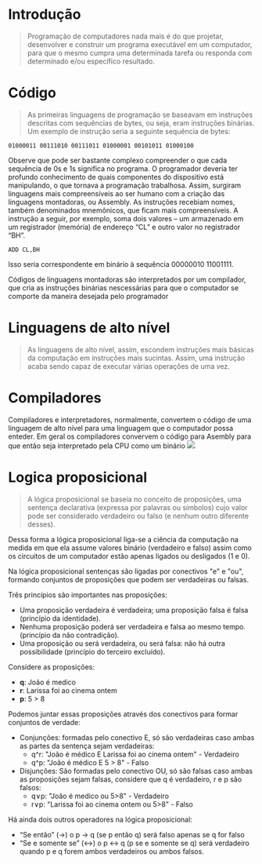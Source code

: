 # Introdução

> Programação de computadores nada mais é do que projetar, desenvolver e construir um programa executável em um computador, para que o mesmo cumpra uma determinada tarefa ou responda com determinado e/ou específico resultado.

# Código

> As primeiras linguagens de programação se baseavam em instruções descritas com sequências de bytes, ou seja, eram instruções binárias. Um exemplo de instrução seria a seguinte sequência de bytes:

```
01000011 00111010 00111011 01000001 00101011 01000100
```

Observe que pode ser bastante complexo compreender o que cada sequência de 0s e 1s significa no programa. O programador deveria ter profundo conhecimento de quais componentes do dispositivo está manipulando, o que tornava a programação trabalhosa. Assim, surgiram linguagens mais compreensíveis ao ser humano com a criação das linguagens montadoras, ou Assembly. As instruções recebiam nomes, também denominados mnemônicos, que ficam mais compreensíveis. A instrução a seguir, por exemplo, soma dois valores – um armazenado em um registrador (memória) de endereço “CL” e outro valor no registrador “BH”.

```asembly
ADD CL,BH
```

Isso seria correspondente em binário à sequência 00000010 11001111.

Códigos de linguagens montadoras são interpretados por um compilador, que cria as instruções binárias nescessárias para que o computador se comporte da maneira desejada pelo programador

# Linguagens de alto nível

> As linguagens de alto nível, assim, escondem instruções mais básicas da computação em instruções mais sucintas. Assim, uma instrução acaba sendo capaz de executar várias operações de uma vez.

# Compiladores

Compiladores e interpretadores, normalmente, convertem o código de uma linguagem de alto nível para uma linguagem que o computador possa enteder. Em geral os compiladores convervem o código para Asembly para que então seja interpretado pela CPU como um binário
![](https://learn-us-east-1-prod-fleet02-xythos.content.blackboardcdn.com/638e5f8fa10ff/33945158?X-Blackboard-S3-Bucket=learn-us-east-1-prod-fleet01-xythos&X-Blackboard-Expiration=1676473200000&X-Blackboard-Signature=9IOF733M1T8tSr6H28T6n3kK1VVHXI27h9CBYZkhehs%3D&X-Blackboard-Client-Id=306527&X-Blackboard-S3-Region=us-east-1&response-cache-control=private%2C%20max-age%3D21600&response-content-disposition=inline%3B%20filename%2A%3DUTF-8%27%27esquema01.png&response-content-type=image%2Fpng&X-Amz-Security-Token=IQoJb3JpZ2luX2VjEJL%2F%2F%2F%2F%2F%2F%2F%2F%2F%2FwEaCXVzLWVhc3QtMSJHMEUCIQCbQrDpJYArfieyVBpqZSYlUylqWa7WUaE3REqR23dGBQIgDlr2qZqJdH3EOUqzLJ4Qa2yWmcb7fc5AldRFPZ4DUvYqzAQIKxACGgw2MzU1Njc5MjQxODMiDMzGfnvfz9H7pW%2BiYiqpBJpL%2B3kDTLHQQAib41uL0MCS%2B2J%2Bx8ium5SaTRa6YDptyfHDpS%2FZle3Iplba9AAOfIJS9s6yk94xUDtOZgmh3BUQTfbPXj8idNb7Qzxqi0NRHrL8J3vMR32Y2%2B52bPiv3RuVWFIUuh%2FIwSrVVsnVRt%2BFW40nHD9R1ztZGeHdkAg1M%2BGywgJK%2FL%2BBk5y3QZpQKVGzfj2cET%2BfieaFpkPcctwJKIdcnLaEymJ6sDPaYzkZyqEvxC8uqS3uI4NPY0Ts4PBSAoOxfCrDotL6GBZ5EDsTTqk9VjjT1aTxN8xTnDYTeCkKATx83u5hffjA8kTvgkpKBdJx1yRkEDscyZ0QpkDB%2FWXeQlRAZEy7UUBtW2Qe%2FiaYDoAMwuk2eH30QavmG3CAuOyvBBrNc2YTQpT%2BNjFjpCQgkJ3SoqL51Wbd5T2TKqWmJDyk1dLwX7mdpfaadxLVO10BUexZNsAm%2BEcuM0gOrC5UwAVqsD%2Bl%2BeXiSSl6MGZpnbGttO1RPPuH6OF5MiAlluk45mzrI0yzpVCG%2BI5%2FTWGmAS3o7UjwiXkt5NwQGXb99T2x0FNqEs2037bpB2T3zQxsTYUZJT5ZBiP68pvxmDYwF5fGiH6wcL7okWM8inY%2FRKATUPsugGujxwRZ7rKSGg1qJVjGOAa6BMTmjFAH0by4ivCYq5UQvl%2Bzdn1td%2BRp437dfjbmW7LGsOQhljeOEdqKWvqpA8XSW3v9wQ2ple767t%2BcFjUw%2BNKynwY6qQGAErnuUnFDhHtZ9NE04fvg4pz%2BOV6mXAvhsoravx1HZvNKrswJxcr425%2FwggaZjcq49Cd%2FtxAurNNZ13BRSfSvK%2FRZ6HaocJJ6CcEatFnolwSnDMq8RTGHh5YciM1hD%2Fof7ABIIUmZnzf4eeO5Jz53S7M90w62Kr44QVu5lB2nf%2Fcl0rNVGfR6RJTYFjVtjKBLymG3hBpsnZeHRp59Bt6FU%2BSpcjvIQAml&X-Amz-Algorithm=AWS4-HMAC-SHA256&X-Amz-Date=20230215T090000Z&X-Amz-SignedHeaders=host&X-Amz-Expires=21600&X-Amz-Credential=ASIAZH6WM4PLZB5GNPW7%2F20230215%2Fus-east-1%2Fs3%2Faws4_request&X-Amz-Signature=83d0dd36646e5fd5cb7e812e99d5317e7b4a3d80d80a6529bcaf036ee69273b5)

# Logica proposicional

> A lógica proposicional se baseia no conceito de proposições, uma sentença declarativa (expressa por palavras ou símbolos) cujo valor pode ser considerado verdadeiro ou falso (e nenhum outro diferente desses).

Dessa forma a lógica proposicional liga-se a ciência da computação na medida em que ela assume valores binário (verdadeiro e falso) assim como os circuitos de um computador estão apenas ligados ou desligados (1 e 0).

Na lógica proposicional sentenças são ligadas por conectivos "e" e "ou", formando conjuntos de proposições que podem ser verdadeiras ou falsas.

Três princípios são importantes nas proposições:

- Uma proposição verdadeira é verdadeira; uma proposição falsa é falsa (princípio da identidade).
- Nenhuma proposição poderá ser verdadeira e falsa ao mesmo tempo. (princípio da não contradição).
- Uma proposição ou será verdadeira, ou será falsa: não há outra possibilidade (princípio do terceiro excluído).

Considere as proposições:

- **q**: João é medico
- **r**: Larissa foi ao cinema ontem
- **p**: 5 > 8

Podemos juntar essas proposições através dos conectivos para formar conjuntos de verdade:

- Conjunções: formadas pelo conectivo E, só são verdadeiras caso ambas as partes da sentença sejam verdadeiras:
  - q^r: "João é médico E Larissa foi ao cinema ontem" - Verdadeiro
  - q^p: "João é médico E 5 > 8" - Falso
- Disjunções: São formadas pelo conectivo OU, só são falsas caso ambas as proposições sejam falsas, considere que q é verdadeiro, r e p são falsos:
  - q∨p: "João é medico ou 5>8" - Verdadeiro
  - r∨p: "Larissa foi ao cinema ontem ou 5>8" - Falso

Há ainda dois outros operadores na lógica proposicional:

- “Se então” (→) o p → q (se p então q) será falso apenas se q for falso
- “Se e somente se” (↔) o p ↔ q (p se e somente se q) será verdadeiro quando p e q forem ambos verdadeiros ou ambos falsos.
